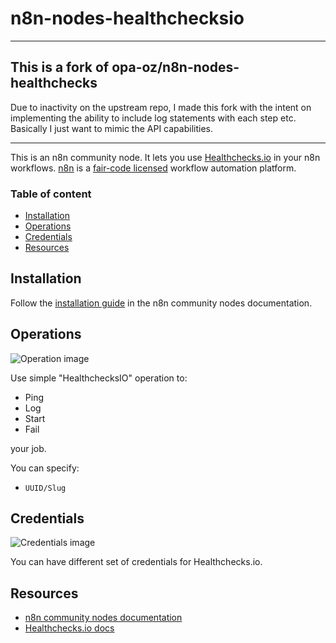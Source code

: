 # n8n-nodes-healthchecksio

***

## This is a fork of opa-oz/n8n-nodes-healthchecks
Due to inactivity on the upstream repo, I made this fork with the intent on implementing the ability to include log statements with each step etc. Basically I just want to mimic the API capabilities. 

***

This is an n8n community node. It lets you use [Healthchecks.io](https://healthchecks.io) in your n8n workflows.
[n8n](https://n8n.io/) is a [fair-code licensed](https://docs.n8n.io/reference/license/) workflow automation platform.

### Table of content

- [Installation](#installation)
- [Operations](#operations)
- [Credentials](#credentials)
- [Resources](#resources)

## Installation

Follow the [installation guide](https://docs.n8n.io/integrations/community-nodes/installation/) in the n8n community
nodes documentation.

## Operations

![Operation image](https://raw.githubusercontent.com/opa-oz/n8n-nodes-healthchecks/master/docs/operation.png)

Use simple "HealthchecksIO" operation to:
- Ping
- Log
- Start
- Fail

your job.

You can specify:

- `UUID/Slug`

## Credentials

![Credentials image](https://raw.githubusercontent.com/opa-oz/n8n-nodes-healthchecks/master/docs/credentials.png)

You can have different set of credentials for Healthchecks.io.

## Resources

* [n8n community nodes documentation](https://docs.n8n.io/integrations/community-nodes/)
* [Healthchecks.io docs](https://healthchecks.io/docs/)


